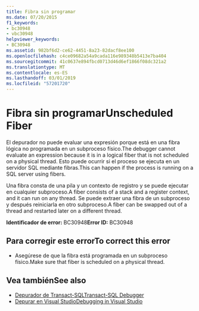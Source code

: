 ```yaml
---
title: Fibra sin programar
ms.date: 07/20/2015
f1_keywords:
- bc30948
- vbc30948
helpviewer_keywords:
- BC30948
ms.assetid: 982bf6d2-ce62-4451-8a23-82dacf8ee100
ms.openlocfilehash: c4ce09682a54a9cada116e989348b5413e7ba404
ms.sourcegitcommit: 41c0637e894fbcd0713d46d6ef1866f08dc321a2
ms.translationtype: MT
ms.contentlocale: es-ES
ms.lasthandoff: 03/01/2019
ms.locfileid: "57201720"
---
```

# <a name="unscheduled-fiber"></a><span data-ttu-id="b8095-102">Fibra sin programar</span><span class="sxs-lookup"><span data-stu-id="b8095-102">Unscheduled Fiber</span></span>
<span data-ttu-id="b8095-103">El depurador no puede evaluar una expresión porque está en una fibra lógica no programada en un subproceso físico.</span><span class="sxs-lookup"><span data-stu-id="b8095-103">The debugger cannot evaluate an expression because it is in a logical fiber that is not scheduled on a physical thread.</span></span> <span data-ttu-id="b8095-104">Esto puede ocurrir si el proceso se ejecuta en un servidor SQL mediante fibras.</span><span class="sxs-lookup"><span data-stu-id="b8095-104">This can happen if the process is running on a SQL server using fibers.</span></span>  
  
 <span data-ttu-id="b8095-105">Una fibra consta de una pila y un contexto de registro y se puede ejecutar en cualquier subproceso.</span><span class="sxs-lookup"><span data-stu-id="b8095-105">A fiber consists of a stack and a register context, and it can run on any thread.</span></span> <span data-ttu-id="b8095-106">Se puede extraer una fibra de un subproceso y después reiniciarla en otro subproceso.</span><span class="sxs-lookup"><span data-stu-id="b8095-106">A fiber can be swapped out of a thread and restarted later on a different thread.</span></span>  
  
 <span data-ttu-id="b8095-107">**Identificador de error:** BC30948</span><span class="sxs-lookup"><span data-stu-id="b8095-107">**Error ID:** BC30948</span></span>  
  
## <a name="to-correct-this-error"></a><span data-ttu-id="b8095-108">Para corregir este error</span><span class="sxs-lookup"><span data-stu-id="b8095-108">To correct this error</span></span>  
  
-   <span data-ttu-id="b8095-109">Asegúrese de que la fibra está programada en un subproceso físico.</span><span class="sxs-lookup"><span data-stu-id="b8095-109">Make sure that fiber is scheduled on a physical thread.</span></span>  
  
## <a name="see-also"></a><span data-ttu-id="b8095-110">Vea también</span><span class="sxs-lookup"><span data-stu-id="b8095-110">See also</span></span>

- [<span data-ttu-id="b8095-111">Depurador de Transact-SQL</span><span class="sxs-lookup"><span data-stu-id="b8095-111">Transact-SQL Debugger</span></span>](/sql/ssms/scripting/transact-sql-debugger)
- [<span data-ttu-id="b8095-112">Depurar en Visual Studio</span><span class="sxs-lookup"><span data-stu-id="b8095-112">Debugging in Visual Studio</span></span>](/visualstudio/debugger/debugging-in-visual-studio)
